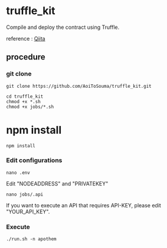 # truffle_kit
Compile and deploy the contract using Truffle.

reference : [Qiita](https://qiita.com/aoitosouma/private/f010b4e568f2f4baa56b)

## procedure
### git clone
```
git clone https://github.com/AoiToSouma/truffle_kit.git
```
```
cd truffle_kit
chmod +x *.sh
chmod +x jobs/*.sh
```
# npm install
```
npm install
```

### Edit configurations
```
nano .env
```
Edit "NODEADDRESS" and "PRIVATEKEY"

```
nano jobs/.api
```
If you want to execute an API that requires API-KEY, please edit "YOUR_API_KEY".

### Execute
```
./run.sh -n apothem
```
